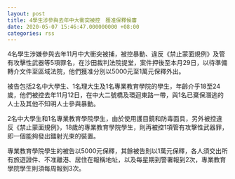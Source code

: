 ```yaml
---
layout: post
title: 4學生涉參與去年中大衝突被控　獲准保釋候審
date: 2020-05-07 15:46:47.000000000 +08:00
categories: rss
---
```


4名學生涉嫌參與去年11月中大衝突被捕，被控暴動、違反《禁止蒙面規例》及管有攻擊性武器等5項罪名，在沙田裁判法院提堂，案件押後至本月29日，以待準備轉介文件至區域法院，他們獲准分別以5000元至1萬元保釋外出。

被告包括2名中大學生、1名理大生及1名專業教育學院的學生，年齡介乎18至24歲，他們被控去年11月12日，在中大二號橋及環迴東路一帶，與1名已棄保潛逃的人士及其他不知明人士參與暴動。

2名中大學生和1名專業教育學院學生，由於使用護目鏡和防毒面具，另外被控違反《禁止蒙面規例》，18歲的專業教育學院學生，則再被控1項管有攻擊性武器罪，即一個能夠發出鐳射光束的裝置。

專業教育學院學生的被告以5000元保釋，其餘被告則以1萬元保釋，各人須交出所有旅遊證件、不准離港、居住在報稱地址，以及每星期到警署報到2次，專業教育學院學生則須每周報到3次。
